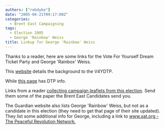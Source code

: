 ```yaml
---
authors: ["robdyke"]
date: "2005-04-21T09:17:00Z"
categories:
  - Brent East Campaigning
tags:
  - Election 2005
  - George 'Rainbow' Weiss
title: Linkup for George 'Rainbow' Weiss
---
```

Thanks to a reader, here are some links for the Vote For Yourself Dream Ticket Party and George 'Rainbox' Weiss.

This [website](http://www.hydatum.com/) details the background to the V4YDTP.

While [this page](http://www.hydatum.com/page16.html) has DTP info.

Links from a reader [collecting campaign leaflets from this election](http://leaflets2005.blogspot.com/). Send them some of the paper the Brent East Candidates send you.

The Guardian website also lists George 'Rainbow' Weiss, but not as a candidate in this election (they need to get that page of their site updated). They list some additional info for George, including a link to [www.xat.org - The Peaceful Revolution Network.](http://www.xat.org)